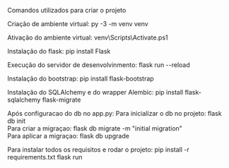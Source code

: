 Comandos utilizados para criar o projeto

Criação de ambiente virtual: py -3 -m venv venv

Ativação do ambiente virtual: venv\Scripts\Activate.ps1

Instalação do flask: pip install Flask

Execução do servidor de desenvolvinmento: flask run --reload

Instalação do bootstrap: pip install flask-bootstrap

Instalação do SQLAlchemy e do wrapper Alembic: pip install flask-sqlalchemy flask-migrate

Após configuracao do db no app.py:
Para inicializar o db no projeto: flask db init  
Para criar a migraçao: flask db migrate -m "initial migration"    
Para aplicar a migraçao: flask db upgrade    

Para instalar todos os requisitos e rodar o projeto:
pip install -r requirements.txt
flask run